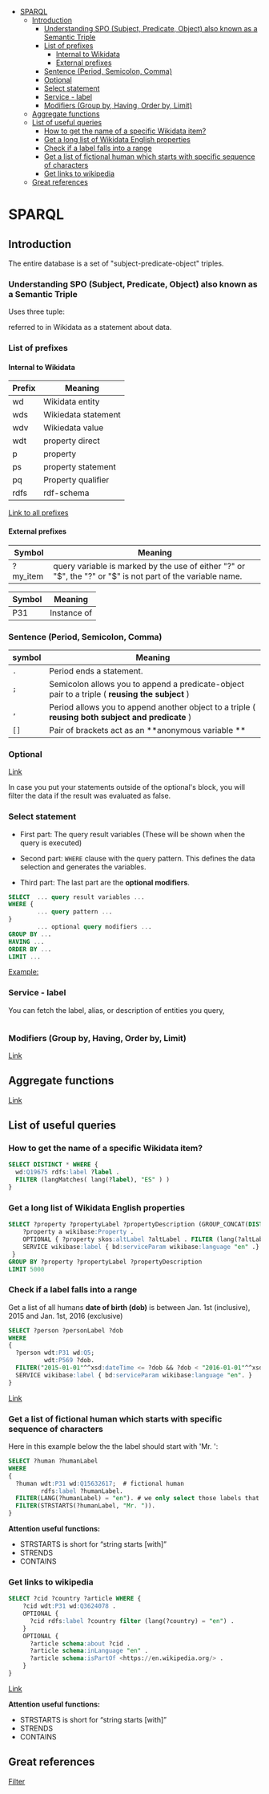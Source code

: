 <!--ts-->
   * [SPARQL](#sparql)
      * [Introduction](#introduction)
         * [Understanding SPO (Subject, Predicate, Object) also known as a Semantic Triple](#understanding-spo-subject-predicate-object-also-known-as-a-semantic-triple)
         * [List of prefixes](#list-of-prefixes)
            * [Internal to Wikidata](#internal-to-wikidata)
            * [External prefixes](#external-prefixes)
         * [Sentence (Period, Semicolon, Comma)](#sentence-period-semicolon-comma)
         * [Optional](#optional)
         * [Select statement](#select-statement)
         * [Service - label](#service---label)
         * [Modifiers (Group by, Having, Order by, Limit)](#modifiers-group-by-having-order-by-limit)
      * [Aggregate functions](#aggregate-functions)
      * [List of useful queries](#list-of-useful-queries)
         * [How to get the name of a specific Wikidata item?](#how-to-get-the-name-of-a-specific-wikidata-item)
         * [Get a long list of Wikidata English properties](#get-a-long-list-of-wikidata-english-properties)
         * [Check if a label falls into a range](#check-if-a-label-falls-into-a-range)
         * [Get a list of fictional human which starts with specific sequence of characters](#get-a-list-of-fictional-human-which-starts-with-specific-sequence-of-characters)
         * [Get links to wikipedia](#get-links-to-wikipedia)
      * [Great references](#great-references)

<!-- Added by: gil_diy, at: 2019-07-15T08:45+03:00 -->

<!--te-->


# SPARQL

## Introduction

The entire database is a set of "subject-predicate-object" triples.

### Understanding SPO (Subject, Predicate, Object) also known as a Semantic Triple

Uses three tuple:
<item property value>

referred to in Wikidata as a statement about data.


### List of prefixes

#### Internal to Wikidata

Prefix | Meaning
------------|-----
wd | Wikidata entity
wds | Wikiedata statement
wdv | Wikiedata value
wdt | property direct
p | property
ps | property statement
pq | Property qualifier
rdfs | rdf-schema

[Link to all prefixes](https://en.wikibooks.org/wiki/SPARQL/Prefixes)

#### External prefixes

Symbol | Meaning
------------|-----
?my_item | query variable is marked by the use of either "?" or "$", the "?" or "$" is not part of the variable name.




Symbol | Meaning
-------|---------
P31 | Instance of

### Sentence (Period, Semicolon, Comma)

symbol | Meaning
------------|-----
`.` | Period ends a statement.
`;` | Semicolon allows you to append a predicate-object pair to a triple ( **reusing the subject** )
`,` | Period allows you to append another object to a triple ( **reusing both subject and predicate** )
`[]` | Pair of brackets act as an **anonymous variable	**



### Optional

[Link](https://en.wikibooks.org/wiki/SPARQL/OPTIONAL)

In case you put your statements outside of the optional's block, you will
filter the data if the result was evaluated as false.

### Select statement

* First part:  The query result variables (These will be shown when the query is executed)

* Second part:  `WHERE` clause with the query pattern. This defines the data selection and generates the variables.

* Third part: The last part are the **optional modifiers**.


```SQL
SELECT  ... query result variables ...
WHERE {
        ... query pattern ...
}
        ... optional query modifiers ...
GROUP BY ...
HAVING ...
ORDER BY ...
LIMIT ...
```

[Example:](https://en.wikibooks.org/wiki/SPARQL/Sentences)



### Service - label
You can fetch the label, alias, or description of entities you query,
``` SQL
```

### Modifiers (Group by, Having, Order by, Limit)

[Link](https://en.wikibooks.org/wiki/SPARQL/Modifiers)

## Aggregate functions

[Link](https://en.wikibooks.org/wiki/SPARQL/Aggregate_functions)

## List of useful queries

### How to get the name of a specific Wikidata item?

```SQL
SELECT DISTINCT * WHERE {
  wd:Q19675 rdfs:label ?label .
  FILTER (langMatches( lang(?label), "ES" ) )
}
```

### Get a long list of Wikidata English properties

```SQL
SELECT ?property ?propertyLabel ?propertyDescription (GROUP_CONCAT(DISTINCT(?altLabel); separator = ", ") AS ?altLabel_list) WHERE {
    ?property a wikibase:Property .
    OPTIONAL { ?property skos:altLabel ?altLabel . FILTER (lang(?altLabel) = "en") }
    SERVICE wikibase:label { bd:serviceParam wikibase:language "en" .}
 }
GROUP BY ?property ?propertyLabel ?propertyDescription
LIMIT 5000

```

### Check if a label falls into a range

Get a list of all humans **date of birth (dob)** is between Jan. 1st (inclusive), 2015 and Jan. 1st, 2016 (exclusive)

```SQL
SELECT ?person ?personLabel ?dob
WHERE
{
  ?person wdt:P31 wd:Q5;
          wdt:P569 ?dob.
  FILTER("2015-01-01"^^xsd:dateTime <= ?dob && ?dob < "2016-01-01"^^xsd:dateTime).
  SERVICE wikibase:label { bd:serviceParam wikibase:language "en". }
}
```

[Link](https://query.wikidata.org/#SELECT%20%3Fperson%20%3FpersonLabel%20%3Fdob%0AWHERE%0A%7B%0A%20%20%3Fperson%20wdt%3AP31%20wd%3AQ5%3B%0A%20%20%20%20%20%20%20%20%20%20wdt%3AP569%20%3Fdob.%0A%20%20FILTER%28%222015-01-01%22%5E%5Exsd%3AdateTime%20%3C%3D%20%3Fdob%20%26%26%20%3Fdob%20%3C%20%222016-01-01%22%5E%5Exsd%3AdateTime%29.%0A%20%20SERVICE%20wikibase%3Alabel%20%7B%20bd%3AserviceParam%20wikibase%3Alanguage%20%22en%22.%20%7D%20%0A%7D)

### Get a list of fictional human which starts with specific sequence of characters

Here in this example below the the label should start with 'Mr. ':

```SQL
SELECT ?human ?humanLabel
WHERE
{
  ?human wdt:P31 wd:Q15632617;  # fictional human
         rdfs:label ?humanLabel.
  FILTER(LANG(?humanLabel) = "en"). # we only select those labels that are in English
  FILTER(STRSTARTS(?humanLabel, "Mr. ")).
}
```

**Attention useful functions:**

* STRSTARTS is short for “string starts [with]”
* STRENDS
* CONTAINS

### Get links to wikipedia

```SQL
SELECT ?cid ?country ?article WHERE {
    ?cid wdt:P31 wd:Q3624078 .
    OPTIONAL {
      ?cid rdfs:label ?country filter (lang(?country) = "en") .
    }
    OPTIONAL {
      ?article schema:about ?cid .
      ?article schema:inLanguage "en" .
      ?article schema:isPartOf <https://en.wikipedia.org/> .
    }
}
```
[Link](https://query.wikidata.org/#%23%20PREFIX%20schema%3A%20%3Chttp%3A%2F%2Fschema.org%2F%3E%0A%23%20PREFIX%20wikibase%3A%20%3Chttp%3A%2F%2Fwikiba.se%2Fontology%23%3E%0A%23%20PREFIX%20wd%3A%20%3Chttp%3A%2F%2Fwww.wikidata.org%2Fentity%2F%3E%0A%23%20PREFIX%20wdt%3A%20%3Chttp%3A%2F%2Fwww.wikidata.org%2Fprop%2Fdirect%2F%3E%0A%0ASELECT%20%3Fcid%20%3Fcountry%20%3Furl%20WHERE%20%7B%0A%20%20%20%20%3Fcid%20wdt%3AP31%20wd%3AQ3624078%20.%0A%20%20%20%20OPTIONAL%20%7B%0A%20%20%20%20%20%20%3Fcid%20rdfs%3Alabel%20%3Fcountry%20filter%20%28lang%28%3Fcountry%29%20%3D%20%22en%22%29%20.%0A%20%20%20%20%7D%0A%20%20%20%20OPTIONAL%20%7B%0A%20%20%20%20%20%20%3Furl%20schema%3Aabout%20%3Fcid%20.%0A%20%20%20%20%20%20%3Furl%20schema%3AinLanguage%20%22en%22%20.%0A%20%20%20%20%20%20%3Furl%20schema%3AisPartOf%20%3Chttps%3A%2F%2Fen.wikipedia.org%2F%3E%20.%0A%20%20%20%20%7D%0A%7D%20)

**Attention useful functions:**

* STRSTARTS is short for “string starts [with]”
* STRENDS
* CONTAINS

## Great references

[Filter](https://en.wikibooks.org/wiki/SPARQL/FILTER)



